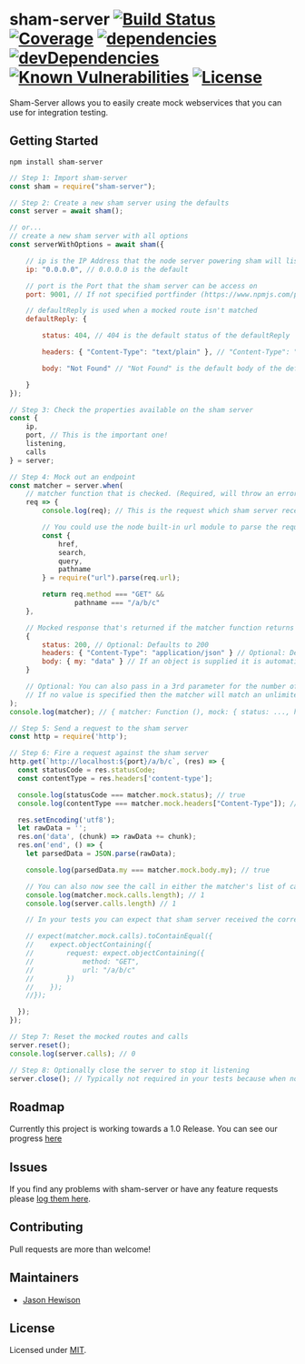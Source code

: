 # sham-server [![Build Status](https://circleci.com/gh/dos-j/sham-server.svg?style=shield&circle-token=:circle-token)](https://circleci.com/gh/dos-j/sham-server) [![Coverage](https://img.shields.io/codecov/c/github/dos-j/sham-server.svg)](https://codecov.io/gh/dos-j/sham-server) [![dependencies](https://david-dm.org/dos-j/sham-server.svg)](https://david-dm.org/dos-j/sham-server) [![devDependencies](https://david-dm.org/dos-j/sham-server/dev-status.svg)](https://david-dm.org/dos-j/sham-server#info=devDependencies) [![Known Vulnerabilities](https://snyk.io/test/github/dos-j/sham-server/badge.svg)](https://snyk.io/test/github/dos-j/sham-server) [![License](https://img.shields.io/badge/licence-MIT-000000.svg?style=flat-square)](https://github.com/dos-j/sham-server/blob/master/LICENSE)

Sham-Server allows you to easily create mock webservices that you can use for integration testing.

## Getting Started
```
npm install sham-server
```

```js
// Step 1: Import sham-server
const sham = require("sham-server");

// Step 2: Create a new sham server using the defaults
const server = await sham();

// or...
// create a new sham server with all options
const serverWithOptions = await sham({

    // ip is the IP Address that the node server powering sham will listen on
    ip: "0.0.0.0", // 0.0.0.0 is the default

    // port is the Port that the sham server can be access on
    port: 9001, // If not specified portfinder (https://www.npmjs.com/package/portfinder) will find you the next available port.

    // defaultReply is used when a mocked route isn't matched
    defaultReply: {

        status: 404, // 404 is the default status of the defaultReply

        headers: { "Content-Type": "text/plain" }, // "Content-Type": "text/plain" is the default header of the defaultReply

        body: "Not Found" // "Not Found" is the default body of the default reply

    }
});

// Step 3: Check the properties available on the sham server
const {
    ip,
    port, // This is the important one!
    listening,
    calls
} = server;

// Step 4: Mock out an endpoint
const matcher = server.when(
    // matcher function that is checked. (Required, will throw an error if not supplied)
    req => {
        console.log(req); // This is the request which sham server receives

        // You could use the node built-in url module to parse the request
        const {
            href,
            search,
            query,
            pathname
        } = require("url").parse(req.url);

        return req.method === "GET" &&
                pathname === "/a/b/c"
    },

    // Mocked response that's returned if the matcher function returns true (Required, will throw an error if not supplied)
    {
        status: 200, // Optional: Defaults to 200
        headers: { "Content-Type": "application/json" } // Optional: Defaults to { "Content-Type": "application/json" }
        body: { my: "data" } // If an object is supplied it is automatically stringified using JSON.stringify(...)
    }

    // Optional: You can also pass in a 3rd parameter for the number of times the matcher should match. After which it will be deleted.
    // If no value is specified then the matcher will match an unlimited number of times.
);
console.log(matcher); // { matcher: Function (), mock: { status: ..., headers: ..., body: ... }, calls: [] }

// Step 5: Send a request to the sham server
const http = require('http');

// Step 6: Fire a request against the sham server
http.get(`http://localhost:${port}/a/b/c`, (res) => {
  const statusCode = res.statusCode;
  const contentType = res.headers['content-type'];

  console.log(statusCode === matcher.mock.status); // true
  console.log(contentType === matcher.mock.headers["Content-Type"]); // true

  res.setEncoding('utf8');
  let rawData = '';
  res.on('data', (chunk) => rawData += chunk);
  res.on('end', () => {
    let parsedData = JSON.parse(rawData);

    console.log(parsedData.my === matcher.mock.body.my); // true

    // You can also now see the call in either the matcher's list of calls or the server's list of calls
    console.log(matcher.mock.calls.length); // 1
    console.log(server.calls.length) // 1

    // In your tests you can expect that sham server received the correct request by doing (jest example)

    // expect(matcher.mock.calls).toContainEqual({
    //    expect.objectContaining({
    //        request: expect.objectContaining({
    //            method: "GET",
    //            url: "/a/b/c"
    //        })
    //    });
    //});

  });
});

// Step 7: Reset the mocked routes and calls
server.reset();
console.log(server.calls); // 0

// Step 8: Optionally close the server to stop it listening
server.close(); // Typically not required in your tests because when node exists the server will close anyway.

```

## Roadmap

Currently this project is working towards a 1.0 Release. You can see our progress [here](https://github.com/dos-j/sham-server/projects/1)

## Issues

If you find any problems with sham-server or have any feature requests please [log them here](https://github.com/dos-j/sham-server/issues?state=open).

## Contributing

Pull requests are more than welcome!

## Maintainers
* [Jason Hewison](https://github.com/JasonHewison)

## License

Licensed under [MIT](./LICENSE).

